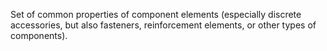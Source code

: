 ﻿Set of common properties of component elements (especially discrete accessories, but also fasteners, reinforcement elements, or other types of components).
